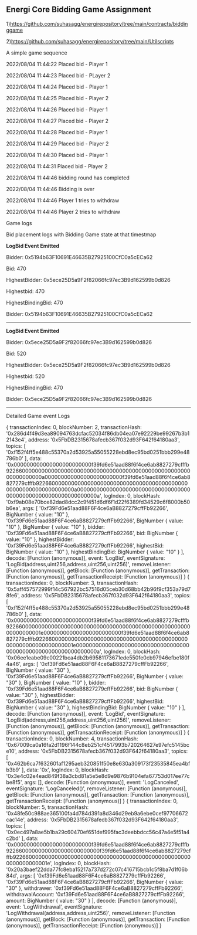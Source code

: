 ## Energi Core Bidding Game Assignment

1)https://github.com/suhasagg/energirepository/tree/main/contracts/biddinggame

2)https://github.com/suhasagg/energirepository/tree/main/Utilscripts

A simple game sequence 

2022/08/04 11:44:22 Placed bid - Player 1

2022/08/04 11:44:23 Placed bid - PLayer 2 

2022/08/04 11:44:24 Placed bid - Player 1

2022/08/04 11:44:25 Placed bid - Player 2

2022/08/04 11:44:26 Placed bid - Player 1

2022/08/04 11:44:27 Placed bid - Player 2

2022/08/04 11:44:28 Placed bid - Player 1

2022/08/04 11:44:29 Placed bid - Player 2

2022/08/04 11:44:30 Placed bid - Player 1

2022/08/04 11:44:31 Placed bid - Player 2

2022/08/04 11:44:46 bidding round has completed

2022/08/04 11:44:46 Bidding is over

2022/08/04 11:44:46 Player 1 tries to withdraw

2022/08/04 11:44:46 Player 2 tries to withdraw


Game logs


Bid placement logs with Bidding Game state at that timestmap


******LogBid Event Emitted******

Bidder: 0x5194b63F10691E46635B27925100CfC0a5cECa62

Bid: 470

HighestBidder: 0x5ece25D5a9F2f82066fc97ec3B9d162599b0d826

Highestbid: 470

HighestBindingBid: 470

Bidder: 0x5194b63F10691E46635B27925100CfC0a5cECa62

**************

******LogBid Event Emitted******

Bidder: 0x5ece25D5a9F2f82066fc97ec3B9d162599b0d826

Bid: 520

HighestBidder: 0x5ece25D5a9F2f82066fc97ec3B9d162599b0d826

Highestbid: 520

HighestBindingBid: 470

Bidder: 0x5ece25D5a9F2f82066fc97ec3B9d162599b0d826

**************

Detailed Game event Logs  

{
  transactionIndex: 0,
  blockNumber: 2,
  transactionHash: '0x286d4f49d3ea89094763dcfac52034f86db04ea07e92229be99267b3b12143e4',
  address: '0x5FbDB2315678afecb367f032d93F642f64180aa3',
  topics: [
    '0xf152f4ff5e488c55370a2d53925a55055228ebd8ec95bd0251bbb299e48786b0'
  ],
  data: '0x000000000000000000000000f39fd6e51aad88f6f4ce6ab8827279cfffb92266000000000000000000000000000000000000000000000000000000000000000a000000000000000000000000f39fd6e51aad88f6f4ce6ab8827279cfffb92266000000000000000000000000000000000000000000000000000000000000000a000000000000000000000000000000000000000000000000000000000000000a',
  logIndex: 0,
  blockHash: '0xf9ab08e70bce82dad8dcc2c9f451d6df6f1d22f6389fd34529c6f8000b50b6ea',
  args: [
    '0xf39Fd6e51aad88F6F4ce6aB8827279cffFb92266',
    BigNumber { value: "10" },
    '0xf39Fd6e51aad88F6F4ce6aB8827279cffFb92266',
    BigNumber { value: "10" },
    BigNumber { value: "10" },
    bidder: '0xf39Fd6e51aad88F6F4ce6aB8827279cffFb92266',
    bid: BigNumber { value: "10" },
    highestBidder: '0xf39Fd6e51aad88F6F4ce6aB8827279cffFb92266',
    highestBid: BigNumber { value: "10" },
    highestBindingBid: BigNumber { value: "10" }
  ],
  decode: [Function (anonymous)],
  event: 'LogBid',
  eventSignature: 'LogBid(address,uint256,address,uint256,uint256)',
  removeListener: [Function (anonymous)],
  getBlock: [Function (anonymous)],
  getTransaction: [Function (anonymous)],
  getTransactionReceipt: [Function (anonymous)]
}
{
  transactionIndex: 0,
  blockNumber: 3,
  transactionHash: '0x5aff457572999f14c567922bc57516d05ceb30d68bb42b96f9cf353a79d78fe6',
  address: '0x5FbDB2315678afecb367f032d93F642f64180aa3',
  topics: [
    '0xf152f4ff5e488c55370a2d53925a55055228ebd8ec95bd0251bbb299e48786b0'
  ],
  data: '0x000000000000000000000000f39fd6e51aad88f6f4ce6ab8827279cfffb92266000000000000000000000000000000000000000000000000000000000000001e000000000000000000000000f39fd6e51aad88f6f4ce6ab8827279cfffb92266000000000000000000000000000000000000000000000000000000000000001e000000000000000000000000000000000000000000000000000000000000000a',
  logIndex: 0,
  blockHash: '0x06ee1eabe09c00221bca4db2b69581173671ede550fe0cb97946efbe180f4a46',
  args: [
    '0xf39Fd6e51aad88F6F4ce6aB8827279cffFb92266',
    BigNumber { value: "30" },
    '0xf39Fd6e51aad88F6F4ce6aB8827279cffFb92266',
    BigNumber { value: "30" },
    BigNumber { value: "10" },
    bidder: '0xf39Fd6e51aad88F6F4ce6aB8827279cffFb92266',
    bid: BigNumber { value: "30" },
    highestBidder: '0xf39Fd6e51aad88F6F4ce6aB8827279cffFb92266',
    highestBid: BigNumber { value: "30" },
    highestBindingBid: BigNumber { value: "10" }
  ],
  decode: [Function (anonymous)],
  event: 'LogBid',
  eventSignature: 'LogBid(address,uint256,address,uint256,uint256)',
  removeListener: [Function (anonymous)],
  getBlock: [Function (anonymous)],
  getTransaction: [Function (anonymous)],
  getTransactionReceipt: [Function (anonymous)]
}
{
  transactionIndex: 0,
  blockNumber: 4,
  transactionHash: '0x67009ca0a16fa2d1196f144c8eb251cf4517993b720264627e97efc5145bce10',
  address: '0x5FbDB2315678afecb367f032d93F642f64180aa3',
  topics: [
    '0x462b6ca7f632601af1295aeb320851f50e8e630a309173f23535845ea4bfb3b9'
  ],
  data: '0x',
  logIndex: 0,
  blockHash: '0x3e4c02e4ead849f38a3cbd81a5e5e8d9e9876b9104efa67753d017ee77cbe8f5',
  args: [],
  decode: [Function (anonymous)],
  event: 'LogCanceled',
  eventSignature: 'LogCanceled()',
  removeListener: [Function (anonymous)],
  getBlock: [Function (anonymous)],
  getTransaction: [Function (anonymous)],
  getTransactionReceipt: [Function (anonymous)]
}
{
  transactionIndex: 0,
  blockNumber: 5,
  transactionHash: '0x48fe50c988ae365100fa4d784d391a8d346d29eb9a6ebe0cef97706672cac14e',
  address: '0x5FbDB2315678afecb367f032d93F642f64180aa3',
  topics: [
    '0x0ec497a8ae5b1ba29c60470ef651def995fac3deebbdcc56c47a4e5f51a4c2bd'
  ],
  data: '0x000000000000000000000000f39fd6e51aad88f6f4ce6ab8827279cfffb92266000000000000000000000000f39fd6e51aad88f6f4ce6ab8827279cfffb92266000000000000000000000000000000000000000000000000000000000000001e',
  logIndex: 0,
  blockHash: '0x20a3baef22dda77fc8eba15217a737d272c07c416715bcb1c5f8ba7d1f06b84d',
  args: [
    '0xf39Fd6e51aad88F6F4ce6aB8827279cffFb92266',
    '0xf39Fd6e51aad88F6F4ce6aB8827279cffFb92266',
    BigNumber { value: "30" },
    withdrawer: '0xf39Fd6e51aad88F6F4ce6aB8827279cffFb92266',
    withdrawalAccount: '0xf39Fd6e51aad88F6F4ce6aB8827279cffFb92266',
    amount: BigNumber { value: "30" }
  ],
  decode: [Function (anonymous)],
  event: 'LogWithdrawal',
  eventSignature: 'LogWithdrawal(address,address,uint256)',
  removeListener: [Function (anonymous)],
  getBlock: [Function (anonymous)],
  getTransaction: [Function (anonymous)],
  getTransactionReceipt: [Function (anonymous)]
}
